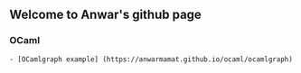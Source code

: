 ## Welcome to Anwar's  github page

### OCaml
    - [OCamlgraph example] (https://anwarmamat.github.io/ocaml/ocamlgraph)